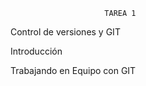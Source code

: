                          TAREA 1

Control de versiones y GIT




Introducción 




Trabajando en Equipo con GIT